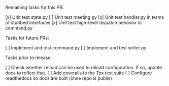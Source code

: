 Remaining tasks for this PR:

[x] Unit test state.py
[ ] Unit test meeting.py
[x] Unit test handler.py in terms of stubbed interfaces
[x] Unit test high-level dispatch behavior in command.py

Tasks for future PRs:

[ ] Implement and test command.py
[ ] Implement and test writer.py

Tasks prior to release:

[ ] Check whether reload can be used to reload configuration.  If so, update docs to reflect that.
[ ] Add coveralls to the Tox test suite
[ ] Configure readthedocs so docs are built (once repo is public)
